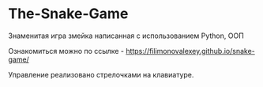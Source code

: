 # The-Snake-Game
Знаменитая игра змейка написанная с использованием Python, ООП

Ознакомиться можно по ссылке - https://filimonovalexey.github.io/snake-game/

Управление реализовано стрелочками на клавиатуре.
